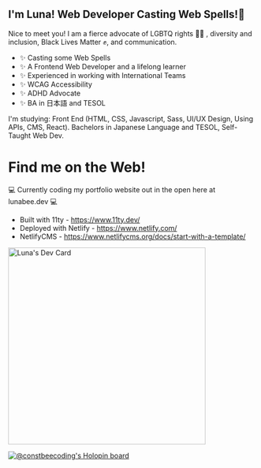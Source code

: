## I'm Luna! Web Developer Casting Web Spells!🐝

Nice to meet you! I am a fierce advocate of LGBTQ rights 🏳️‍🌈 , diversity and inclusion, Black Lives Matter ✊, and communication. 

- ✨ Casting some Web Spells
- ✨ A Frontend Web Developer and a lifelong learner
- ✨ Experienced in working with International Teams
- ✨ WCAG Accessibility
- ✨ ADHD Advocate
- ✨ BA in 日本語 and TESOL

I'm studying: Front End (HTML, CSS, Javascript, Sass, UI/UX Design, Using APIs, CMS, React). Bachelors in Japanese Language and TESOL, Self-Taught Web Dev.

# Find me on the Web!

💻 Currently coding my portfolio website out in the open here at lunabee.dev 💻  
- Built with 11ty  - https://www.11ty.dev/
- Deployed with Netlify - https://www.netlify.com/
- NetlifyCMS  - https://www.netlifycms.org/docs/start-with-a-template/

<a href="https://app.daily.dev/constbeecoding"><img src="https://api.daily.dev/devcards/69435f62511f4082a068046bf5c378a3.png?r=7a4" width="400" alt="Luna's Dev Card"/></a>

[![@constbeecoding's Holopin board](https://holopin.me/constbeecoding)](https://holopin.io/@constbeecoding)
